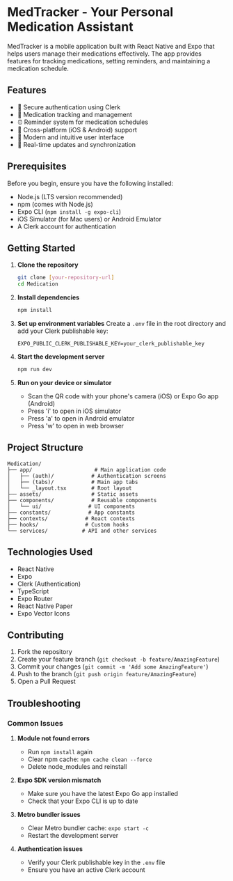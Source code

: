 # MedTracker - Your Personal Medication Assistant

MedTracker is a mobile application built with React Native and Expo that helps users manage their medications effectively. The app provides features for tracking medications, setting reminders, and maintaining a medication schedule.

## Features

- 🔐 Secure authentication using Clerk
- 💊 Medication tracking and management
- ⏰ Reminder system for medication schedules
- 📱 Cross-platform (iOS & Android) support
- 🎨 Modern and intuitive user interface
- 🔄 Real-time updates and synchronization

## Prerequisites

Before you begin, ensure you have the following installed:

- Node.js (LTS version recommended)
- npm (comes with Node.js)
- Expo CLI (`npm install -g expo-cli`)
- iOS Simulator (for Mac users) or Android Emulator
- A Clerk account for authentication

## Getting Started

1. **Clone the repository**

   ```bash
   git clone [your-repository-url]
   cd Medication
   ```

2. **Install dependencies**

   ```bash
   npm install
   ```

3. **Set up environment variables**
   Create a `.env` file in the root directory and add your Clerk publishable key:

   ```
   EXPO_PUBLIC_CLERK_PUBLISHABLE_KEY=your_clerk_publishable_key
   ```

4. **Start the development server**

   ```bash
   npm run dev
   ```

5. **Run on your device or simulator**
   - Scan the QR code with your phone's camera (iOS) or Expo Go app (Android)
   - Press 'i' to open in iOS simulator
   - Press 'a' to open in Android emulator
   - Press 'w' to open in web browser

## Project Structure

```
Medication/
├── app/                    # Main application code
│   ├── (auth)/            # Authentication screens
│   ├── (tabs)/            # Main app tabs
│   └── _layout.tsx        # Root layout
├── assets/                # Static assets
├── components/            # Reusable components
│   └── ui/               # UI components
├── constants/            # App constants
├── contexts/            # React contexts
├── hooks/               # Custom hooks
└── services/           # API and other services
```

## Technologies Used

- React Native
- Expo
- Clerk (Authentication)
- TypeScript
- Expo Router
- React Native Paper
- Expo Vector Icons

## Contributing

1. Fork the repository
2. Create your feature branch (`git checkout -b feature/AmazingFeature`)
3. Commit your changes (`git commit -m 'Add some AmazingFeature'`)
4. Push to the branch (`git push origin feature/AmazingFeature`)
5. Open a Pull Request

## Troubleshooting

### Common Issues

1. **Module not found errors**

   - Run `npm install` again
   - Clear npm cache: `npm cache clean --force`
   - Delete node_modules and reinstall

2. **Expo SDK version mismatch**

   - Make sure you have the latest Expo Go app installed
   - Check that your Expo CLI is up to date

3. **Metro bundler issues**

   - Clear Metro bundler cache: `expo start -c`
   - Restart the development server

4. **Authentication issues**
   - Verify your Clerk publishable key in the `.env` file
   - Ensure you have an active Clerk account
